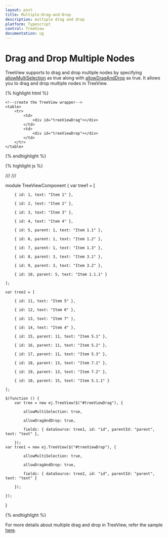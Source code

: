 ```yaml
---
layout: post
title: Multiple-Drag-and-Drop
description: multiple drag and drop
platform: Typescript
control: TreeView
documentation: ug
---
```



# Drag and Drop Multiple Nodes

TreeView supports to drag and drop multiple nodes by specifying [allowMultiSelection](https://help.syncfusion.com/api/js/ejtreeview#members:allowmultiselection) as true along with [allowDragAndDrop](https://help.syncfusion.com/api/js/ejtreeview#members:allowdraganddrop) as true. It allows you to drag and drop multiple nodes in TreeView.

{% highlight html %}

	<!--create the TreeView wrapper-->
	<table>
		<tr>
			<td>
				<div id="treeViewDrag"></div>
			</td>
			<td>
				<div id="treeViewDrop"></div>
			</td>
		</tr>
	</table>

{% endhighlight %}

{% highlight js %}

/// <reference path="tsfiles/jquery.d.ts" />
/// <reference path="tsfiles/ej.web.all.d.ts" />

module TreeViewComponent {
	var tree1 = [

		{ id: 1, text: "Item 1" },
	
		{ id: 2, text: "Item 2" },
	
		{ id: 3, text: "Item 3" },
	
		{ id: 4, text: "Item 4" },
	
		{ id: 5, parent: 1, text: "Item 1.1" },
	
		{ id: 6, parent: 1, text: "Item 1.2" },
	
		{ id: 7, parent: 1, text: "Item 1.3" },
	
		{ id: 8, parent: 3, text: "Item 3.1" },
	
		{ id: 9, parent: 3, text: "Item 3.2" },
	
		{ id: 10, parent: 5, text: "Item 1.1.1" }
	
	];
	
	var tree2 = [
	
		{ id: 11, text: "Item 5" },
	
		{ id: 12, text: "Item 6" },
	
		{ id: 13, text: "Item 7" },
	
		{ id: 14, text: "Item 4" },
	
		{ id: 15, parent: 11, text: "Item 5.1" },
	
		{ id: 16, parent: 11, text: "Item 5.2" },
	
		{ id: 17, parent: 11, text: "Item 5.3" },
	
		{ id: 18, parent: 13, text: "Item 7.1" },
	
		{ id: 19, parent: 13, text: "Item 7.2" },
	
		{ id: 10, parent: 15, text: "Item 5.1.1" }
	
	];
	
    $(function () {
        var tree = new ej.TreeView($("#treeViewDrag"), {
	
			allowMultiSelection: true,
	
			allowDragAndDrop: true,
	
			fields: { dataSource: tree1, id: "id", parentId: "parent", text: "text" },
	
		});
	var tree1 = new ej.TreeView($("#treeViewDrop"), {

			allowMultiSelection: true,
	
			allowDragAndDrop: true,
	
			fields: { dataSource: tree2, id: "id", parentId: "parent", text: "text" }
	
		});
	
	}); 
}

{% endhighlight %}

For more details about multiple drag and drop in TreeView, refer the sample [here](http://jsplayground.syncfusion.com/Sync_1mo2awgk).